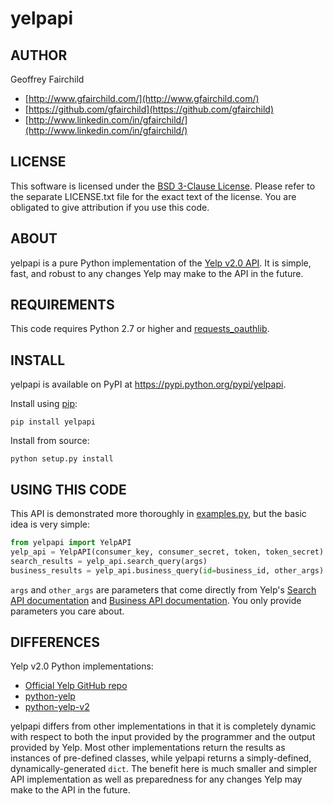 # yelpapi

## AUTHOR
Geoffrey Fairchild
* [http://www.gfairchild.com/](http://www.gfairchild.com/)
* [https://github.com/gfairchild](https://github.com/gfairchild)
* [http://www.linkedin.com/in/gfairchild/](http://www.linkedin.com/in/gfairchild/)

## LICENSE
This software is licensed under the [BSD 3-Clause License](http://opensource.org/licenses/BSD-3-Clause). Please refer to the separate LICENSE.txt file for the exact text of the license. You are obligated to give attribution if you use this code.

## ABOUT
yelpapi is a pure Python implementation of the [Yelp v2.0 API](http://www.yelp.com/developers/documentation/v2/overview). It is simple, fast, and robust to any changes Yelp may make to the API in the future.

## REQUIREMENTS
This code requires Python 2.7 or higher and [requests_oauthlib](https://github.com/requests/requests-oauthlib).

## INSTALL
yelpapi is available on PyPI at https://pypi.python.org/pypi/yelpapi.

Install using [pip](http://www.pip-installer.org/):

	pip install yelpapi

Install from source:

	python setup.py install

## USING THIS CODE
This API is demonstrated more thoroughly in [examples.py](examples/examples.py), but the basic idea is very simple:

```python
from yelpapi import YelpAPI
yelp_api = YelpAPI(consumer_key, consumer_secret, token, token_secret)
search_results = yelp_api.search_query(args)
business_results = yelp_api.business_query(id=business_id, other_args)
```

`args` and `other_args` are parameters that come directly from Yelp's [Search API documentation](http://www.yelp.com/developers/documentation/v2/search_api) and [Business API documentation](http://www.yelp.com/developers/documentation/v2/business). You only provide parameters you care about.

## DIFFERENCES
Yelp v2.0 Python implementations:

* [Official Yelp GitHub repo](https://github.com/Yelp/yelp-api/tree/master/v2/python)
* [python-yelp](https://github.com/adamhadani/python-yelp)
* [python-yelp-v2](https://github.com/mathisonian/python-yelp-v2)

yelpapi differs from other implementations in that it is completely dynamic with respect to both the input provided by the programmer and the output provided by Yelp. Most other implementations return the results as instances of pre-defined classes, while yelpapi returns a simply-defined, dynamically-generated `dict`. The benefit here is much smaller and simpler API implementation as well as preparedness for any changes Yelp may make to the API in the future.
